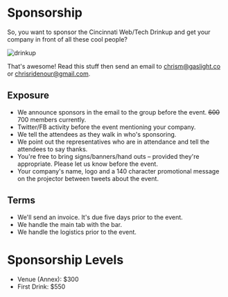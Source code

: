 # Sponsorship

So, you want to sponsor the Cincinnati Web/Tech Drinkup and get your company in front
of all these cool people?

![drinkup](http://photos3.meetupstatic.com/photos/event/a/5/a/c/highres_221142412.jpeg)

That's awesome! Read this stuff
then send an email to chrism@gaslight.co or chrisridenour@gmail.com.

## Exposure

* We announce sponsors in the email to the group before the event. ~~600~~ 700 members currently.
* Twitter/FB activity before the event mentioning your company.
* We tell the attendees as they walk in who's sponsoring.
* We point out the representatives who are in attendance and tell the attendees to say thanks.
* You're free to bring signs/banners/hand outs – provided they're appropriate. Please let us know before the event.
* Your company's name, logo and a 140 character promotional message on the projector between tweets about the event.

## Terms

* We'll send an invoice. It's due five days prior to the event.
* We handle the main tab with the bar.
* We handle the logistics prior to the event.

# Sponsorship Levels

* Venue (Annex): $300
* First Drink: $550
